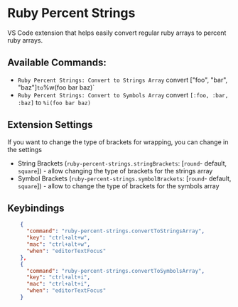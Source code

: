 # Ruby Percent Strings

VS Code extension that helps easily convert regular ruby arrays to percent ruby arrays.

## Available Commands:
  - `Ruby Percent Strings: Convert to Strings Array` convert ["foo", "bar", "baz"]` to `%w(foo bar baz)`
  - `Ruby Percent Strings: Convert to Symbols Array` convert `[:foo, :bar, :baz]` to `%i(foo bar baz)`

## Extension Settings
  If you want to change the type of brackets for wrapping, you can change in the settings
  * String Brackets (`ruby-percent-strings.stringBrackets`: [`round`- default, `square`]) - allow changing the type of brackets for the strings array
  * Symbol Brackets (`ruby-percent-strings.symbolBrackets`: [`round`- default, `square`]) - allow to change the type of brackets for the symbols array

## Keybindings
  ```json
      {
        "command": "ruby-percent-strings.convertToStringsArray",
        "key": "ctrl+alt+w",
        "mac": "ctrl+alt+w",
        "when": "editorTextFocus"
      },
      {
        "command": "ruby-percent-strings.convertToSymbolsArray",
        "key": "ctrl+alt+i",
        "mac": "ctrl+alt+i",
        "when": "editorTextFocus"
      }
  ```
